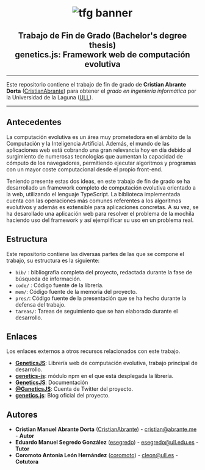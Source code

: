 <h1 align="center">
  <img src="https://github.com/ULL-ESIT-INF-TFG-1819/ull-esit-inf-tfg-1819-menu-planning-CristianAbrante/blob/master/assets/banner.png?raw=true" alt="tfg banner">
</h1>

<h2 align="center">
  Trabajo de Fin de Grado (Bachelor's degree thesis)
  <br/>
  <strong>genetics.js</strong>: Framework web de computación evolutiva 
</h2>

---

Este repositorio contiene el trabajo de fin de grado de **Cristian Abrante Dorta** ([CristianAbrante](https://github.com/CristianAbrante)) para obtener el *grado en ingeniería informática* por la Universidad de la Laguna ([ULL](https://www.ull.es/)).

---

## Antecedentes

La computación evolutiva es un área muy prometedora en el ámbito de la Computación y la Inteligencia Artificial. Además, el mundo de las aplicaciones web está cobrando una gran relevancia hoy en día debido al surgimiento de numerosas tecnologías que aumentan la capacidad de cómputo de los navegadores, permitiendo ejecutar algoritmos y programas con un mayor coste computacional desde el propio front-end.

Teniendo presente estas dos ideas, en este trabajo de fin de grado se ha desarrollado un framework completo de computación evolutiva orientado a la web, utilizando el lenguaje TypeScript. La biblioteca implementada cuenta con las operaciones más comunes referentes a los algoritmos evolutivos y además es extensible para aplicaciones concretas. A su vez, se ha desarollado una aplicación web para resolver el problema de la mochila haciendo uso del framework y así ejemplificar su uso en un problema real.

## Estructura

Este repositorio contiene las diversas partes de las que se compone el trabajo, su estructura es la siguiente:

* `bib/` : bibliografía completa del proyecto, redactada durante la fase de búsqueda de información.
* `code/` : Código fuente de la librería.
* `mem/`: Código fuente de la memoria del proyecto.
* `pres/`: Código fuente de la presentación que se ha hecho durante la defensa del trabajo.
* `tareas/`: Tareas de seguimiento que se han elaborado durante el desarrollo.

## Enlaces

Los enlaces externos a otros recursos relacionados con este trabajo.

* **[GeneticsJS](https://github.com/CristianAbrante/GeneticsJS)**: Librería web de computación evolutiva, trabajo principal de desarrollo.
* **[genetics-js](https://www.npmjs.com/package/genetics-js)**: módulo npm en el que está desplegada la librería.
* **[GeneticsJS](https://cristianabrante.github.io/GeneticsJS/)**: Documentación
* **[@GaneticsJS](https://twitter.com/GeneticsJs)**: Cuenta de Twitter del proyecto.
* **[genetics.js](https://geneticsjs.wordpress.com/)**: Blog oficial del proyecto.

## Autores

* **Cristian Manuel Abrante Dorta** ([CristianAbrante](https://github.com/CristianAbrante)) - cristian@abrante.me - **Autor**
* **Eduardo Manuel Segredo González** ([esegredo](https://github.com/esegredo)) - esegredo@ull.edu.es - **Tutor**
* **Coromoto Antonia León Hernández** ([coromoto](https://github.com/coromoto)) - cleon@ull.es - **Cotutora**